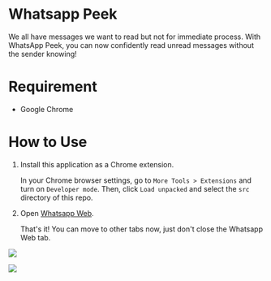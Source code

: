 # Whatsapp Peek

We all have messages we want to read but not for immediate process. With WhatsApp Peek, you can now confidently read unread messages without the sender knowing!

# Requirement

- Google Chrome

# How to Use

1. Install this application as a Chrome extension. 

   In your Chrome browser settings, go to `More Tools > Extensions` and turn on `Developer mode`. Then, click `Load unpacked` and select the `src` directory of this repo. 

2. Open [Whatsapp Web](https://web.whatsapp.com/).

   That's it! You can move to other tabs now, just don't close the Whatsapp Web tab.

![](img-1.png)

![](img-2.png)
   

